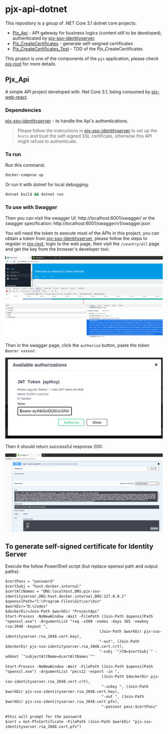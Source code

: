 # pjx-api-dotnet

This repository is a group of .NET Core 3.1 dotnet core projects:

- [Pjx_Api](https://github.com/mikelau13/pjx-api-dotnet/blob/master/src/Pjx_Api) - API gateway for business logics (content still to be developed), authenticated by [pjx-sso-identityserver](https://github.com/mikelau13/pjx-sso-identityserver).
- [Pjx_CreateCertificates](https://github.com/mikelau13/pjx-api-dotnet/blob/master/src/Pjx_CreateCertificates) - generate self-seigned certificates
- [Pjx_CreateCertificates_Test](https://github.com/mikelau13/pjx-api-dotnet/blob/master/src/Pjx_CreateCertificates_Test) - TDD of the Pjx_CreateCertificates

This project is one of the components of the `pjx` application, please check [pjx-root](https://github.com/mikelau13/pjx-root) for more details.

## Pjx_Api

A simple API project developed with .Net Core 3.1, being consumed by [pjx-web-react](https://github.com/mikelau13/pjx-web-react).


### Dependencies

[pjx-sso-identityserver](https://github.com/mikelau13/pjx-sso-identityserver) - to handle the Api's authentications.

> Please follow the instructions in [pjx-sso-identityserver](https://github.com/mikelau13/pjx-sso-identityserver) to set up the `hosts` and trust the self-signed SSL certificate, otherwise this API might refuse to authenticate.


### To run

Run this command:

```bash
docker-compose up
```

Or run it with dotnet for local debugging:

```bash
dotnet build && dotnet run
```

### To use with Swagger

Then you can visit the swagger UI: http://localhost:6001/swagger/ or the swagger specification: http://localhost:6001/swagger/v1/swagger.json

You will need the token to execute most of the APIs in this project, you can obtain a token from [pjx-sso-identityserver](https://github.com/mikelau13/pjx-sso-identityserver), please follow the steps to register in [pjx-root](https://github.com/mikelau13/pjx-root#using-the-web-app), login to the web page, then visit the `/country/all` page and get the key from the browser's developer tool.

![pjx get token](/images/api_swagger_key.png)

Then in the swagger page, click the `authorize` button, paste the token `Bearer xxxxxx`:

![pjx paste token](/images/api_swagger_authorize.png)

Then it should return successful response 200:

![pjx response 200](/images/api_swagger_response_200.png)


## To generate self-signed certificate for Identity Server

Execute the follow PowerShell script (but replace openssl path and output paths):

```
$certPass = "password"
$certSubj = "host.docker.internal"
$certAltNames = "DNS:localhost,DNS:pjx-sso-identityserver,DNS:host.docker.internal,DNS:127.0.0.1"
$opensslPath="C:\Program Files\Git\usr\bin"
$workDir="D:\Codes"
$dockerDir=Join-Path $workDir "ProjectApi"
Start-Process -NoNewWindow -Wait -FilePath (Join-Path $opensslPath "openssl.exe") -ArgumentList "req -x509 -nodes -days 365 -newkey rsa:2048 -keyout ",
                                          (Join-Path $workDir pjx-sso-identityserver.rsa_2048.cert.key),
                                          "-out", (Join-Path $dockerDir pjx-sso-identityserver.rsa_2048.cert.crt),
                                          "-subj `"/CN=$certSubj`" -addext `"subjectAltName=$certAltNames`""
										  
Start-Process -NoNewWindow -Wait -FilePath (Join-Path $opensslPath "openssl.exe") -ArgumentList "pkcs12 -export -in ", 
                                           (Join-Path $dockerDir pjx-sso-identityserver.rsa_2048.cert.crt),
                                           "-inkey ", (Join-Path $workDir pjx-sso-identityserver.rsa_2048.cert.key),
                                           "-out ", (Join-Path $workDir pjx-sso-identityserver.rsa_2048.cert.pfx),
                                           "-passout pass:$certPass"							   
										   
#this will prompt for the password
$cert = Get-PfxCertificate -FilePath (Join-Path $workDir "pjx-sso-identityserver.rsa_2048.cert.pfx") 
```
